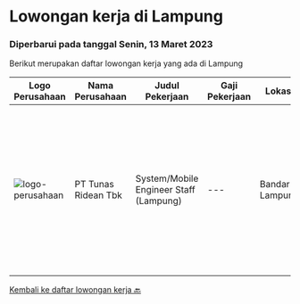 
  # Lowongan kerja di Lampung

  ### Diperbarui pada tanggal Senin, 13 Maret 2023

  Berikut merupakan daftar lowongan kerja yang ada di Lampung

  |Logo Perusahaan | Nama Perusahaan | Judul Pekerjaan | Gaji Pekerjaan | Lokasi | Deskripsi | Tanggal diunggah | Pranala |
  | -------------- | --------------- | --------------- | --------- | --------- | -------------- | ------- | ----------- |
  |![logo-perusahaan](https://image-service-cdn.seek.com.au/bfa0499587c60523d092c92bf1eac2d3255c059c/ee4dce1061f3f616224767ad58cb2fc751b8d2dc)|PT Tunas Ridean Tbk|System/Mobile Engineer Staff (Lampung)|---|Bandar Lampung|Deskripsi Pekerjaan :  Membangun Aplikasi Mobile, IT Product &amp; Services sesuai dengan kualitas standar dapat digunakan oleh seluruh user &amp;...|Jumat, 03 Maret 2023|https://www.jobstreet.co.id/id/job/system-mobile-engineer-staff-lampung-4248267?token=0~17206d06-ab42-4de3-b099-90e0b1ac42c9&sectionRank=1&jobId=jobstreet-id-job-4248267|


  [Kembali ke daftar lowongan kerja 🔙](../README.md#daftar-lowongan-kerja)
  